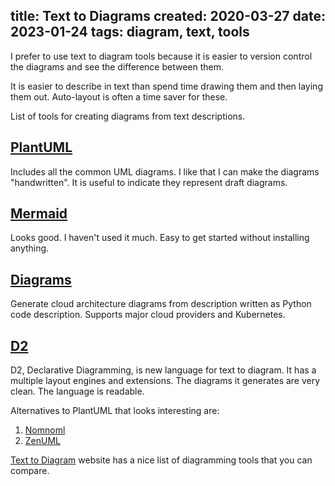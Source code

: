 title: Text to Diagrams
created: 2020-03-27
date: 2023-01-24
tags: diagram, text, tools
----

I prefer to use text to diagram tools because it is easier to
version control the diagrams and see the difference between them.

It is easier to describe in text than spend time drawing them and
then laying them out. Auto-layout is often a time saver for these.

List of tools for creating diagrams from text descriptions.

## [PlantUML](https://plantuml.com/)
Includes all the common UML diagrams. I like that I can make the
diagrams "handwritten". It is useful to indicate they represent
draft diagrams.

## [Mermaid](http://mermaid-js.github.io/mermaid/)
Looks good. I haven't used it much. Easy to get started without
installing anything.

## [Diagrams](https://diagrams.mingrammer.com/)  
Generate cloud architecture diagrams from description written as
Python code description. Supports major cloud providers and Kubernetes.

## [D2](https://d2lang.com/tour/intro/)
D2, Declarative Diagramming, is new language for text to diagram.
It has a multiple layout engines and extensions. The diagrams it
generates are very clean. The language is readable.

Alternatives to PlantUML that looks interesting are:

 1. [Nomnoml](http://www.nomnoml.com/)
 2. [ZenUML](https://zenuml.com)

[Text to Diagram](https://text-to-diagram.com) website has a nice list
of diagramming tools that you can compare.

